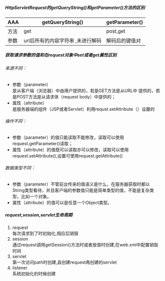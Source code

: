 ##### HttpServletRequest的getQueryString()和getParameter()方法的区别
AAA|getQueryString()| getParameter()
---|---|---
方法|get|post,get
参数|url后所有的内容字符串 ,未进行解码|解码后的键值对

##### 获取请求参数的值和在request对象中set或者get属性区别
######   来源不同：
* 参数（parameter)  
是从客户端（浏览器）中由用户提供的，若是GET方法是从URL中
提供的，若是POST方法是从请求体（request body）中提供的；
* 属性（attribute）  
是服务器端的组件（JSP或者Servlet）利用requst.setAttribute（）设置的
###### 操作不同：
* 参数（parameter）的值只能读取不能修改，读取可以使用request.getParameter()读取；
* 属性（attribute）的值既可以读取亦可以修改，读取可以使用request.setAttribute(),设置可使用request.getAttribute()
###### 数据类型不同：
* 参数（parameter）不管前台传来的值语义是什么，在服务器获取时都以String类型看待，并且客户端的参数值只能是简单类型的值，不能是复杂类型，比如一个对象。
* 属性（attribute）的值可以是任意一个Object类型。

##### request,session,servlet生命周期
  1. request  
每次请求到了时初始化,相应后销毁
  1. session  
通过request调用getSession()方法时或者放值时创建,在web.xml中配置销毁时间
  1. servlet  
第一次访问path时创建,县创建request再创建的servlet
  1. listener  
系统初始化的时候创建
